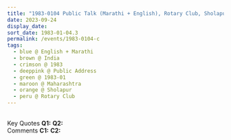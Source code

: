 ```yaml
---
title: "1983-0104 Public Talk (Marathi + English), Rotary Club, Sholapur, Maharashtra, India"
date: 2023-09-24
display_date: 
sort_date: 1983-01-04.3
permalink: /events/1983-0104-c
tags:
  - blue @ English + Marathi
  - brown @ India
  - crimson @ 1983
  - deeppink @ Public Address
  - green @ 1983-01
  - maroon @ Maharashtra
  - orange @ Sholapur
  - peru @ Rotary Club
---
```


<br>

<wave-list>
  <list-title color="DarkSeaGreen" width="55">Key Quotes</list-title>
  <list-item color="BlanchedAlmond" width="280"><b>Q1:</b> <i></i></list-item>
  <list-item color="Lavender" width="280"><b>Q2:</b> <i></i></list-item>
</wave-list>

<br>

<wave-list>
  <list-title color="DarkSeaGreen" width="55">Comments</list-title>
  <list-item color="BlanchedAlmond" width="280"><b>C1:</b> <i></i></list-item>
  <list-item color="Lavender" width="280"><b>C2:</b> <i></i></list-item>
</wave-list>